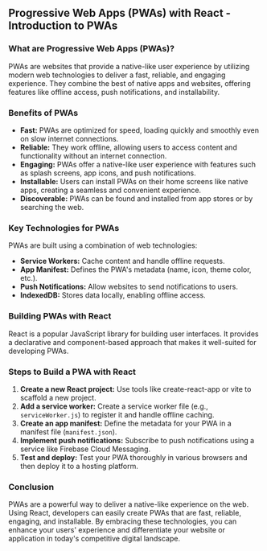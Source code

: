 ## Progressive Web Apps (PWAs) with React - Introduction to PWAs

### What are Progressive Web Apps (PWAs)?

PWAs are websites that provide a native-like user experience by utilizing modern web technologies to deliver a fast, reliable, and engaging experience. They combine the best of native apps and websites, offering features like offline access, push notifications, and installability.

### Benefits of PWAs

* **Fast:** PWAs are optimized for speed, loading quickly and smoothly even on slow internet connections.
* **Reliable:** They work offline, allowing users to access content and functionality without an internet connection.
* **Engaging:** PWAs offer a native-like user experience with features such as splash screens, app icons, and push notifications.
* **Installable:** Users can install PWAs on their home screens like native apps, creating a seamless and convenient experience.
* **Discoverable:** PWAs can be found and installed from app stores or by searching the web.

### Key Technologies for PWAs

PWAs are built using a combination of web technologies:

* **Service Workers:** Cache content and handle offline requests.
* **App Manifest:** Defines the PWA's metadata (name, icon, theme color, etc.).
* **Push Notifications:** Allow websites to send notifications to users.
* **IndexedDB:** Stores data locally, enabling offline access.

### Building PWAs with React

React is a popular JavaScript library for building user interfaces. It provides a declarative and component-based approach that makes it well-suited for developing PWAs.

### Steps to Build a PWA with React

1. **Create a new React project:** Use tools like create-react-app or vite to scaffold a new project.
2. **Add a service worker:** Create a service worker file (e.g., `serviceWorker.js`) to register it and handle offline caching.
3. **Create an app manifest:** Define the metadata for your PWA in a manifest file (`manifest.json`).
4. **Implement push notifications:** Subscribe to push notifications using a service like Firebase Cloud Messaging.
5. **Test and deploy:** Test your PWA thoroughly in various browsers and then deploy it to a hosting platform.

### Conclusion

PWAs are a powerful way to deliver a native-like experience on the web. Using React, developers can easily create PWAs that are fast, reliable, engaging, and installable. By embracing these technologies, you can enhance your users' experience and differentiate your website or application in today's competitive digital landscape.
